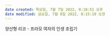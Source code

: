 ```yaml
---
date created: 목요일, 7월 7일 2022, 8:10:51 오후
date modified: 금요일, 7월 8일 2022, 8:15:19 오전
---
```

양산형 리코 - 프라모 여자의 인생 조립기